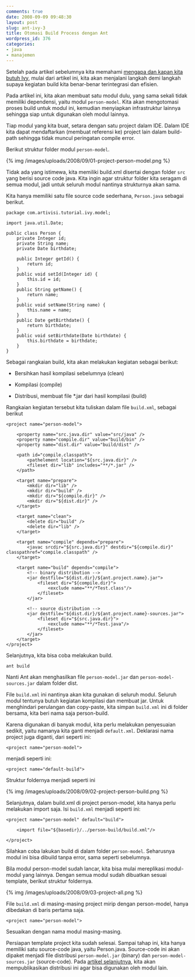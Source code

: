 ```yaml
---
comments: true
date: 2008-09-09 09:48:30
layout: post
slug: ant-ivy-3
title: Otomasi Build Process dengan Ant
wordpress_id: 376
categories:
- java
- manajemen
---
```


Setelah pada artikel sebelumnya kita memahami [mengapa dan kapan kita butuh Ivy](http://endy.artivisi.com/blog/java/ant-ivy-2), mulai dari artikel ini, kita akan menjalani langkah demi langkah supaya kegiatan build kita benar-benar terintegrasi dan efisien. 

Pada artikel ini, kita akan membuat satu modul dulu, yang sama sekali tidak memiliki dependensi, yaitu modul `person-model`.
Kita akan mengotomasi proses build untuk modul ini, kemudian menyiapkan infrastruktur lainnya sehingga siap untuk digunakan oleh modul lainnya. 

Tiap modul yang kita buat, setara dengan satu project dalam IDE. Dalam IDE kita dapat mendaftarkan (membuat referensi ke) project lain dalam build-path sehingga tidak muncul peringatan compile error.



Berikut struktur folder modul `person-model`. 

{% img /images/uploads/2008/09/01-project-person-model.png  %}

Tidak ada yang istimewa, kita memiliki build.xml disertai dengan folder `src` yang berisi source code java. Kita ingin agar struktur folder kita seragam di semua modul, jadi untuk seluruh modul nantinya strukturnya akan sama.

Kita hanya memiliki satu file source code sederhana, `Person.java` sebagai berikut. 


    
    
    package com.artivisi.tutorial.ivy.model;
    
    import java.util.Date;
    
    public class Person {
    	private Integer id;
    	private String name;
    	private Date birthdate;
    	
    	public Integer getId() {
    		return id;
    	}
    	public void setId(Integer id) {
    		this.id = id;
    	}
    	public String getName() {
    		return name;
    	}
    	public void setName(String name) {
    		this.name = name;
    	}
    	public Date getBirthdate() {
    		return birthdate;
    	}
    	public void setBirthdate(Date birthdate) {
    		this.birthdate = birthdate;
    	}	
    }
    



Sebagai rangkaian build, kita akan melakukan kegiatan sebagai berikut: 



	
  * Bersihkan hasil kompilasi sebelumnya (clean)

	
  * Kompilasi (compile)

	
  * Distribusi, membuat file *.jar dari hasil kompilasi (build)



Rangkaian kegiatan tersebut kita tuliskan dalam file `build.xml`, sebagai berikut


    
    
    <project name="person-model">
    	
    	<property name="src.java.dir" value="src/java" />
    	<property name="compile.dir" value="build/bin" />
    	<property name="dist.dir" value="build/dist" />
    
    	<path id="compile.classpath">
    		<pathelement location="${src.java.dir}" />
    		<fileset dir="lib" includes="**/*.jar" />
    	</path>
    
    	<target name="prepare">
    		<mkdir dir="lib" />
    		<mkdir dir="build" />
    		<mkdir dir="${compile.dir}" />
    		<mkdir dir="${dist.dir}" />
    	</target>
    
    	<target name="clean">
    		<delete dir="build" />
    		<delete dir="lib" />
    	</target>
    
    	<target name="compile" depends="prepare">
    		<javac srcdir="${src.java.dir}" destdir="${compile.dir}" classpathref="compile.classpath" />
    	</target>
    
    	<target name="build" depends="compile">
    		<!-- binary distribution -->
    		<jar destfile="${dist.dir}/${ant.project.name}.jar">
    			<fileset dir="${compile.dir}">
    				<exclude name="**/*Test.class"/>
    			</fileset>
    		</jar>
    		
    		<!-- source distribution -->
    		<jar destfile="${dist.dir}/${ant.project.name}-sources.jar">
    			<fileset dir="${src.java.dir}">
    				<exclude name="**/*Test.java"/>
    			</fileset>
    		</jar>
    	</target>
    </project>
    



Selanjutnya, kita bisa coba melakukan build. 

    
    
    ant build
    


Nanti Ant akan menghasilkan file `person-model.jar` dan `person-model-sources.jar` dalam folder dist.

File `build.xml` ini nantinya akan kita gunakan di seluruh modul. Seluruh modul tentunya butuh kegiatan kompilasi dan membuat jar. Untuk menghindari perulangan dan copy-paste, kita simpan `build.xml` ini di folder bersama, kita beri nama saja person-build. 

Karena digunakan di banyak modul, kita perlu melakukan penyesuaian sedikit, yaitu namanya kita ganti menjadi `default.xml`. Deklarasi nama project juga diganti, dari seperti ini: 


    
    
    <project name="person-model">
    



menjadi seperti ini: 


    
    
    <project name="default-build">
    




Struktur foldernya menjadi seperti ini

{% img /images/uploads/2008/09/02-project-person-build.png  %}

Selanjutnya, dalam build.xml di project person-model, kita hanya perlu melakukan import saja. Isi `build.xml` menjadi seperti ini: 


    
    
    <project name="person-model" default="build">
    	
    	<import file="${basedir}/../person-build/build.xml"/>
    
    </project>
    



Silahkan coba lakukan build di dalam folder `person-model`. Seharusnya modul ini bisa dibuild tanpa error, sama seperti sebelumnya. 

Bila modul person-model sudah lancar, kita bisa mulai mereplikasi modul-modul yang lainnya. Dengan semua modul sudah dibuatkan sesuai template, berikut struktur foldernya. 


{% img /images/uploads/2008/09/03-project-all.png  %}


File `build.xml` di masing-masing project mirip dengan person-model, hanya dibedakan di baris pertama saja. 


    
    
    <project name="person-model">
    



Sesuaikan dengan nama modul masing-masing. 

Persiapan template project kita sudah selesai. Sampai tahap ini, kita hanya memiliki satu source-code java, yaitu Person.java. Source-code ini akan dipaket menjadi file distribusi `person-model.jar` (binary) dan `person-model-sources.jar` (source-code). Pada [artikel selanjutnya](http://endy.artivisi.com/blog/java/ant-ivy-4/), kita akan mempublikasikan distribusi ini agar bisa digunakan oleh modul lain.
